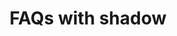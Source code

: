 ---
title: FAQs with shadow
category: Marketing
paid: false
isActive: false
ltr: {"preview":"function App() {\n  const faqsList = [{\n    q: \"What are some random questions to ask?\",\n    a: \"That's exactly the reason we created this random question generator. There are hundreds of random questions to choose from so you're able to find the perfect random question.\"\n  }, {\n    q: \"Do you include common questions?\",\n    a: \"This generator doesn't include most common questions. The thought is that you can come up with common questions on your own so most of the questions in this generator.\"\n  }, {\n    q: \"Can I use this for 21 questions?\",\n    a: \"Yes! there are two ways that you can use this question generator depending on what you're after. You can indicate that you want 21 questions generated.\"\n  }, {\n    q: \"Are these questions for girls or for boys?\",\n    a: \"The questions in this generator are gender neutral and can be used to ask either male of females (or any other gender the person identifies with).\"\n  }, {\n    q: \"What do you wish you had more talent doing?\",\n    a: \"If you've been searching for a way to get random questions, you've landed on the correct webpage. We created the Random Question Generator to ask you as many random questions as your heart desires.\"\n  }, {\n    q: \"What are some random questions to ask?\",\n    a: \"That's exactly the reason we created this random question generator. There are hundreds of random questions to choose from so you're able to find the perfect random question to ask friends.\"\n  }];\n  return /*#__PURE__*/React.createElement(\"div\", {\n    className: \"leading-relaxed py-12 mx-4 md:mx-8\"\n  }, /*#__PURE__*/React.createElement(\"div\", {\n    className: \"text-center space-y-3\"\n  }, /*#__PURE__*/React.createElement(\"h1\", {\n    className: \"block text-gray-800 text-3xl font-semibold\"\n  }, \"Frequently Asked Questions\"), /*#__PURE__*/React.createElement(\"p\", {\n    className: \"text-gray-500 max-w-lg mx-auto\"\n  }, \"Answered all frequently asked questions. Can\\u2019t find the answer you\\u2019re looking for? feel free to contact us.\")), /*#__PURE__*/React.createElement(\"div\", {\n    className: \"relative bg-white rounded-md mt-10 md:max-w-3xl lg:max-w-4xl xl:max-w-5xl sm:mx-auto\",\n    style: {\n      boxShadow: '0px 7px 20px 7px #F1F1F1'\n    }\n  }, /*#__PURE__*/React.createElement(\"div\", {\n    className: \"grid gap-4 py-8 md:grid-cols-2\"\n  }, faqsList.map((item, idx) => /*#__PURE__*/React.createElement(\"div\", {\n    className: \"space-y-3 mt-6 px-8\",\n    key: idx\n  }, /*#__PURE__*/React.createElement(\"h4\", {\n    className: \"text-gray-800 text-xl font-semibold \"\n  }, item.q), /*#__PURE__*/React.createElement(\"p\", {\n    className: \"text-gray-500\"\n  }, item.a)))), /*#__PURE__*/React.createElement(\"span\", {\n    className: \"w-0.5 h-full bg-gray-200 m-auto absolute top-0 left-0 right-0 hidden md:block\"\n  })));\n}","react":{"jsxCss":[{"code":"export default () => {\n\n    const faqsList = [\n        {\n            q: \"What are some random questions to ask?\",\n            a: \"That's exactly the reason we created this random question generator. There are hundreds of random questions to choose from so you're able to find the perfect random question.\"\n        },\n        {\n            q: \"Do you include common questions?\",\n            a: \"This generator doesn't include most common questions. The thought is that you can come up with common questions on your own so most of the questions in this generator.\"\n        },\n        {\n            q: \"Can I use this for 21 questions?\",\n            a: \"Yes! there are two ways that you can use this question generator depending on what you're after. You can indicate that you want 21 questions generated.\"\n        },\n        {\n            q: \"Are these questions for girls or for boys?\",\n            a: \"The questions in this generator are gender neutral and can be used to ask either male of females (or any other gender the person identifies with).\"\n        },\n        {\n            q: \"What do you wish you had more talent doing?\",\n            a: \"If you've been searching for a way to get random questions, you've landed on the correct webpage. We created the Random Question Generator to ask you as many random questions as your heart desires.\"\n        },\n        {\n            q: \"What are some random questions to ask?\",\n            a: \"That's exactly the reason we created this random question generator. There are hundreds of random questions to choose from so you're able to find the perfect random question to ask friends.\"\n        }\n    ]\n\n    return (\n        <div className=\"faqs-shadow\">\n            <div className=\"faqs-header\">\n                <h1>\n                    Frequently Asked Questions\n                </h1>\n                <p>\n                    Answered all frequently asked questions. Can’t find the answer you’re looking for? feel free to contact us.\n                </p>\n            </div>\n            <div className=\"faqs-container\" style={{boxShadow: '0px 7px 20px 7px #F1F1F1'}}>\n                <div className=\"faqs\">\n                    {\n                        faqsList.map((item, idx) => (\n                            <div className=\"faqs-card\" key={idx}>\n                                <h4>\n                                    {item.q}\n                                </h4>\n                                <p>\n                                    {item.a}\n                                </p>\n                            </div>\n                        ))\n                    }\n                </div>\n                <span className=\"vertical-line\"></span>\n            </div>\n        </div>\n    )\n}","label":"App.jsx"},{"label":"style.css","code":".faqs-shadow {\n  line-height: 1.625;\n  margin-top: 3rem;\n  padding: 0 1rem 0 1rem;\n}\n@media (min-width: 640px) {\n  .faqs-shadow {\n    padding: 0 2rem 0 2rem;\n  }\n}\n.faqs-shadow .faqs-header {\n  text-align: center;\n}\n.faqs-shadow .faqs-header > * + * {\n  margin-top: 0.75rem;\n}\n.faqs-shadow .faqs-header h1 {\n  font-size: 1.875rem;\n  line-height: 2.25rem;\n  color: #1f2937;\n  font-weight: 600;\n}\n.faqs-shadow .faqs-header p {\n  color: #6b7280;\n  max-width: 32rem;\n  margin-left: auto;\n  margin-right: auto;\n}\n.faqs-shadow .faqs-container {\n  position: relative;\n  background-color: #FFF;\n  border-radius: 0.375rem;\n  margin-top: 2.5rem;\n}\n@media (min-width: 768px) {\n  .faqs-shadow .faqs-container {\n    max-width: 48rem;\n  }\n}\n@media (min-width: 1024px) {\n  .faqs-shadow .faqs-container {\n    max-width: 56rem;\n  }\n}\n@media (min-width: 1280px) {\n  .faqs-shadow .faqs-container {\n    max-width: 64rem;\n  }\n}\n@media (min-width: 640px) {\n  .faqs-shadow .faqs-container {\n    margin-left: auto;\n    margin-right: auto;\n  }\n}\n.faqs-shadow .faqs-container .faqs {\n  display: grid;\n  gap: 1rem;\n  padding: 2rem 0 2rem 0;\n}\n@media (min-width: 768px) {\n  .faqs-shadow .faqs-container .faqs {\n    grid-template-columns: repeat(2, minmax(0, 1fr));\n  }\n}\n.faqs-shadow .faqs-container .faqs .faqs-card {\n  margin-top: 1.5rem;\n  padding: 0 2rem 0 2rem;\n}\n.faqs-shadow .faqs-container .faqs .faqs-card > * + * {\n  margin-top: 0.75rem;\n}\n.faqs-shadow .faqs-container .faqs .faqs-card h4 {\n  color: #1f2937;\n  font-weight: 600;\n  font-size: 1.25rem;\n  line-height: 1.75rem;\n}\n.faqs-shadow .faqs-container .faqs .faqs-card p {\n  color: #6b7280;\n}\n.faqs-shadow .faqs-container .vertical-line {\n  position: absolute;\n  top: 0;\n  left: 0;\n  right: 0;\n  margin: auto;\n  width: 0.125rem;\n  height: 100%;\n  background-color: #e5e7eb;\n  display: none;\n}\n@media (min-width: 768px) {\n  .faqs-shadow .faqs-container .vertical-line {\n    display: block;\n  }\n}"}],"jsxTail":[{"label":"App.jsx","code":"export default () => {\n\n    const faqsList = [\n        {\n            q: \"What are some random questions to ask?\",\n            a: \"That's exactly the reason we created this random question generator. There are hundreds of random questions to choose from so you're able to find the perfect random question.\"\n        },\n        {\n            q: \"Do you include common questions?\",\n            a: \"This generator doesn't include most common questions. The thought is that you can come up with common questions on your own so most of the questions in this generator.\"\n        },\n        {\n            q: \"Can I use this for 21 questions?\",\n            a: \"Yes! there are two ways that you can use this question generator depending on what you're after. You can indicate that you want 21 questions generated.\"\n        },\n        {\n            q: \"Are these questions for girls or for boys?\",\n            a: \"The questions in this generator are gender neutral and can be used to ask either male of females (or any other gender the person identifies with).\"\n        },\n        {\n            q: \"What do you wish you had more talent doing?\",\n            a: \"If you've been searching for a way to get random questions, you've landed on the correct webpage. We created the Random Question Generator to ask you as many random questions as your heart desires.\"\n        },\n        {\n            q: \"What are some random questions to ask?\",\n            a: \"That's exactly the reason we created this random question generator. There are hundreds of random questions to choose from so you're able to find the perfect random question to ask friends.\"\n        }\n    ]\n\n    return (\n        <div className=\"leading-relaxed mt-12 mx-4 md:mx-8\">\n            <div className=\"text-center space-y-3\">\n                <h1 className=\"block text-gray-800 text-3xl font-semibold\">\n                    Frequently Asked Questions\n                </h1>\n                <p className=\"text-gray-500 max-w-lg mx-auto\">\n                    Answered all frequently asked questions. Can’t find the answer you’re looking for? feel free to contact us.\n                </p>\n            </div>\n            <div className=\"relative bg-white rounded-md mt-10 md:max-w-3xl lg:max-w-4xl xl:max-w-5xl sm:mx-auto\" style={{boxShadow: '0px 7px 20px 7px #F1F1F1'}}>\n                <div className=\"grid gap-4 py-8 md:grid-cols-2\">\n                    {\n                        faqsList.map((item, idx) => (\n                            <div className=\"space-y-3 mt-6 px-8\" key={idx}>\n                                <h4 className=\"text-gray-800 text-xl font-semibold \">\n                                    {item.q}\n                                </h4>\n                                <p className=\"text-gray-500\">\n                                    {item.a}\n                                </p>\n                            </div>\n                        ))\n                    }\n                </div>\n                <span className=\"w-0.5 h-full bg-gray-200 m-auto absolute top-0 left-0 right-0 hidden md:block\"></span>\n            </div>\n        </div>\n    )\n}"}]},"vue":{"vueTail":[{"code":"<template>\n  <div class=\"leading-relaxed mt-12 mx-4 sm:mx-8\">\n    <div class=\"text-center space-y-3\">\n      <h1 class=\"block text-gray-800 text-3xl font-semibold\">\n        Frequently Asked Questions\n      </h1>\n      <p class=\"text-gray-500 max-w-lg mx-auto\">\n        Answered all frequently asked questions. Can’t find the answer you’re looking for? feel free to contact us.\n      </p>\n    </div>\n    <div class=\"relative bg-white rounded-md mt-10 md:max-w-3xl lg:max-w-4xl xl:max-w-5xl sm:mx-auto\"\n      style=\"box-shadow: 0px 7px 20px 7px #F1F1F1\">\n      <div class=\"grid gap-4 py-8 md:grid-cols-2\">\n        <div v-for=\"item in faqsList\" :key=\"item.id\" class=\"space-y-3 mt-6 px-8\">\n          <h4 class=\"text-gray-800 text-xl font-semibold \">\n            {{item.q}}\n          </h4>\n          <p class=\"text-gray-500\">\n            {{item.a}}\n          </p>\n        </div>\n      </div>\n      <span class=\"w-0.5 h-full bg-gray-200 m-auto absolute top-0 left-0 right-0 hidden md:block\"></span>\n    </div>\n  </div>\n</template>\n\n<script>\nexport default {\n  data: function () {\n    return {\n      faqsList: [\n        {\n          q: \"What are some random questions to ask?\",\n          a: \"That's exactly the reason we created this random question generator. There are hundreds of random questions to choose from so you're able to find the perfect random question.\"\n        },\n        {\n          q: \"Do you include common questions?\",\n          a: \"This generator doesn't include most common questions. The thought is that you can come up with common questions on your own so most of the questions in this generator.\"\n        },\n        {\n          q: \"Can I use this for 21 questions?\",\n          a: \"Yes! there are two ways that you can use this question generator depending on what you're after. You can indicate that you want 21 questions generated.\"\n        },\n        {\n          q: \"Are these questions for girls or for boys?\",\n          a: \"The questions in this generator are gender neutral and can be used to ask either male of females (or any other gender the person identifies with).\"\n        },\n        {\n          q: \"What do you wish you had more talent doing?\",\n          a: \"If you've been searching for a way to get random questions, you've landed on the correct webpage. We created the Random Question Generator to ask you as many random questions as your heart desires.\"\n        },\n        {\n          q: \"What are some random questions to ask?\",\n          a: \"That's exactly the reason we created this random question generator. There are hundreds of random questions to choose from so you're able to find the perfect random question to ask friends.\"\n        }\n      ]\n\n    }\n  },\n}\n</script>","label":"App.vue"}],"vueCss":[{"code":"<template>\n  <div class=\"faqs-shadow\">\n    <div class=\"faqs-header\">\n      <h1>\n        Frequently Asked Questions\n      </h1>\n      <p>\n        Answered all frequently asked questions. Can’t find the answer you’re looking for? feel free to contact us.\n      </p>\n    </div>\n    <div class=\"faqs-container\" style=\"box-shadow: 0px 7px 20px 7px #F1F1F1\">\n      <div class=\"faqs\">\n        <div v-for=\"item in faqsList\" :key=\"item.id\" class=\"faqs-card\">\n          <h4>\n            {{ item.q }}\n          </h4>\n          <p>\n            {{ item.a }}\n          </p>\n        </div>\n      </div>\n      <span class=\"vertical-line\"></span>\n    </div>\n  </div>\n</template>\n\n<script>\nexport default {\n  data: function () {\n    return {\n      faqsList: [\n        {\n          q: \"What are some random questions to ask?\",\n          a: \"That's exactly the reason we created this random question generator. There are hundreds of random questions to choose from so you're able to find the perfect random question.\"\n        },\n        {\n          q: \"Do you include common questions?\",\n          a: \"This generator doesn't include most common questions. The thought is that you can come up with common questions on your own so most of the questions in this generator.\"\n        },\n        {\n          q: \"Can I use this for 21 questions?\",\n          a: \"Yes! there are two ways that you can use this question generator depending on what you're after. You can indicate that you want 21 questions generated.\"\n        },\n        {\n          q: \"Are these questions for girls or for boys?\",\n          a: \"The questions in this generator are gender neutral and can be used to ask either male of females (or any other gender the person identifies with).\"\n        },\n        {\n          q: \"What do you wish you had more talent doing?\",\n          a: \"If you've been searching for a way to get random questions, you've landed on the correct webpage. We created the Random Question Generator to ask you as many random questions as your heart desires.\"\n        },\n        {\n          q: \"What are some random questions to ask?\",\n          a: \"That's exactly the reason we created this random question generator. There are hundreds of random questions to choose from so you're able to find the perfect random question to ask friends.\"\n        }\n      ]\n\n    }\n  },\n}\n</script>","label":"App.vue"},{"label":"style.css","code":".faqs-shadow {\n  line-height: 1.625;\n  margin-top: 3rem;\n  padding: 0 1rem 0 1rem;\n}\n\n@media (min-width: 640px) {\n  .faqs-shadow {\n    padding: 0 2rem 0 2rem;\n  }\n}\n\n.faqs-shadow .faqs-header {\n  text-align: center;\n}\n\n.faqs-shadow .faqs-header>*+* {\n  margin-top: 0.75rem;\n}\n\n.faqs-shadow .faqs-header h1 {\n  font-size: 1.875rem;\n  line-height: 2.25rem;\n  color: #1f2937;\n  font-weight: 600;\n}\n\n.faqs-shadow .faqs-header p {\n  color: #6b7280;\n  max-width: 32rem;\n  margin-left: auto;\n  margin-right: auto;\n}\n\n.faqs-shadow .faqs-container {\n  position: relative;\n  background-color: #FFF;\n  border-radius: 0.375rem;\n  margin-top: 2.5rem;\n}\n\n@media (min-width: 768px) {\n  .faqs-shadow .faqs-container {\n    max-width: 48rem;\n  }\n}\n\n@media (min-width: 1024px) {\n  .faqs-shadow .faqs-container {\n    max-width: 56rem;\n  }\n}\n\n@media (min-width: 1280px) {\n  .faqs-shadow .faqs-container {\n    max-width: 64rem;\n  }\n}\n\n@media (min-width: 640px) {\n  .faqs-shadow .faqs-container {\n    margin-left: auto;\n    margin-right: auto;\n  }\n}\n\n.faqs-shadow .faqs-container .faqs {\n  display: grid;\n  gap: 1rem;\n  padding: 2rem 0 2rem 0;\n}\n\n@media (min-width: 768px) {\n  .faqs-shadow .faqs-container .faqs {\n    grid-template-columns: repeat(2, minmax(0, 1fr));\n  }\n}\n\n.faqs-shadow .faqs-container .faqs .faqs-card {\n  margin-top: 1.5rem;\n  padding: 0 2rem 0 2rem;\n}\n\n.faqs-shadow .faqs-container .faqs .faqs-card>*+* {\n  margin-top: 0.75rem;\n}\n\n.faqs-shadow .faqs-container .faqs .faqs-card h4 {\n  color: #1f2937;\n  font-weight: 600;\n  font-size: 1.25rem;\n  line-height: 1.75rem;\n}\n\n.faqs-shadow .faqs-container .faqs .faqs-card p {\n  color: #6b7280;\n}\n\n.faqs-shadow .faqs-container .vertical-line {\n  position: absolute;\n  top: 0;\n  left: 0;\n  right: 0;\n  margin: auto;\n  width: 0.125rem;\n  height: 100%;\n  background-color: #e5e7eb;\n  display: none;\n}\n\n@media (min-width: 768px) {\n  .faqs-shadow .faqs-container .vertical-line {\n    display: block;\n  }\n}"}]}}
rtl: {"vue":{"vueCss":[],"vueTail":[]},"react":{"jsxTail":[{"label":"App.jsx","code":"export default () => {\n\n    const faqsList = [\n        {\n            q: \"ما هي بعض الأسئلة العشوائية التي يجب طرحها؟\",\n            a: \"هذا هو بالضبط سبب إنشاء مولد الأسئلة العشوائية هذا. هناك المئات من الأسئلة العشوائية للاختيار من بينها حتى تتمكن من العثور على السؤال العشوائي المثالي.\"\n        },\n        {\n            q: \"هل تقوم بتضمين أسئلة شائعة؟\",\n            a: \"لا يتضمن هذا المولد الأسئلة الأكثر شيوعًا. الفكرة هي أنه يمكنك طرح أسئلة شائعة بمفردك ، لذا فإن معظم الأسئلة في هذا المولد.\"\n        },\n        {\n            q: \"هل يمكنني استخدام هذا لـ 21 سؤالاً؟\",\n            a: \"نعم! هناك طريقتان يمكنك من خلالهما استخدام منشئ الأسئلة هذا بناءً على ما تبحث عنه. يمكنك الإشارة إلى أنك تريد إنشاء 21 سؤالاً.\"\n        },\n        {\n            q: \"هل هذه الأسئلة للبنات أم للفتيان؟\",\n            a: \"الأسئلة في هذا المولد محايدة بين الجنسين ويمكن استخدامها لسؤال أي ذكر من الإناث (أو أي جنس آخر يحدده الشخص).\"\n        },\n        {\n            q: \"ما هي بعض الأسئلة العشوائية التي يجب طرحها؟\",\n            a: \"هذا هو بالضبط سبب إنشاء مولد الأسئلة العشوائية هذا. هناك المئات من الأسئلة العشوائية للاختيار من بينها حتى تتمكن من العثور على السؤال العشوائي المثالي لطرحه على الأصدقاء.\"\n        },\n        {\n            q: \"ماذا تتمنى لو كان لديك المزيد من المواهب تفعل؟\",\n            a: \"إذا كنت تبحث عن طريقة للحصول على أسئلة عشوائية ، فقد وصلت إلى صفحة الويب الصحيحة. لقد أنشأنا منشئ الأسئلة العشوائية ليطرح عليك أكبر عدد من الأسئلة العشوائية التي يرغبها قلبك.\"\n        }\n    ]\n\n    return (\n        <div className=\"leading-relaxed py-12 mx-4 md:mx-8\">\n            <div className=\"text-center space-y-3\">\n                <h1 className=\"block text-gray-800 text-3xl font-semibold\">\n                    أسئلة متكررة\n                </h1>\n                <p className=\"text-gray-500 max-w-lg mx-auto\">\n                    أجاب على جميع الأسئلة المتداولة، هل ما زلت مرتبكًا؟ لا تتردد في الاتصال بنا.\n                </p>\n            </div>\n            <div className=\"relative bg-white rounded-md mt-10 md:max-w-3xl lg:max-w-4xl xl:max-w-5xl sm:mx-auto\" style={{boxShadow: '0px 7px 20px 7px #F1F1F1'}}>\n                <div className=\"grid gap-4 py-8 md:grid-cols-2\">\n                    {\n                        faqsList.map((item, idx) => (\n                            <div className=\"space-y-3 mt-6 px-8\" key={idx}>\n                                <h4 className=\"text-gray-800 text-xl font-semibold \">\n                                    {item.q}\n                                </h4>\n                                <p className=\"text-gray-500\">\n                                    {item.a}\n                                </p>\n                            </div>\n                        ))\n                    }\n                </div>\n                <span className=\"w-0.5 h-full bg-gray-200 m-auto absolute top-0 left-0 right-0 hidden md:block\"></span>\n            </div>\n        </div>\n    )\n}"}],"jsxCss":[{"label":"App.jsx","code":"export default () => {\n\n    const faqsList = [\n        {\n            q: \"ما هي بعض الأسئلة العشوائية التي يجب طرحها؟\",\n            a: \"هذا هو بالضبط سبب إنشاء مولد الأسئلة العشوائية هذا. هناك المئات من الأسئلة العشوائية للاختيار من بينها حتى تتمكن من العثور على السؤال العشوائي المثالي.\"\n        },\n        {\n            q: \"هل تقوم بتضمين أسئلة شائعة؟\",\n            a: \"لا يتضمن هذا المولد الأسئلة الأكثر شيوعًا. الفكرة هي أنه يمكنك طرح أسئلة شائعة بمفردك ، لذا فإن معظم الأسئلة في هذا المولد.\"\n        },\n        {\n            q: \"هل يمكنني استخدام هذا لـ 21 سؤالاً؟\",\n            a: \"نعم! هناك طريقتان يمكنك من خلالهما استخدام منشئ الأسئلة هذا بناءً على ما تبحث عنه. يمكنك الإشارة إلى أنك تريد إنشاء 21 سؤالاً.\"\n        },\n        {\n            q: \"هل هذه الأسئلة للبنات أم للفتيان؟\",\n            a: \"الأسئلة في هذا المولد محايدة بين الجنسين ويمكن استخدامها لسؤال أي ذكر من الإناث (أو أي جنس آخر يحدده الشخص).\"\n        },\n        {\n            q: \"ما هي بعض الأسئلة العشوائية التي يجب طرحها؟\",\n            a: \"هذا هو بالضبط سبب إنشاء مولد الأسئلة العشوائية هذا. هناك المئات من الأسئلة العشوائية للاختيار من بينها حتى تتمكن من العثور على السؤال العشوائي المثالي لطرحه على الأصدقاء.\"\n        },\n        {\n            q: \"ماذا تتمنى لو كان لديك المزيد من المواهب تفعل؟\",\n            a: \"إذا كنت تبحث عن طريقة للحصول على أسئلة عشوائية ، فقد وصلت إلى صفحة الويب الصحيحة. لقد أنشأنا منشئ الأسئلة العشوائية ليطرح عليك أكبر عدد من الأسئلة العشوائية التي يرغبها قلبك.\"\n        }\n    ]\n\n    return (\n        <div className=\"faqs-shadow\">\n            <div className=\"faqs-header\">\n                <h1>\n                    أسئلة متكررة\n                </h1>\n                <p>\n                    أجاب على جميع الأسئلة المتداولة، هل ما زلت مرتبكًا؟ لا تتردد في الاتصال بنا.\n                </p>\n            </div>\n            <div className=\"faqs-container\" style={{boxShadow: '0px 7px 20px 7px #F1F1F1'}}>\n                <div className=\"faqs\">\n                    {\n                        faqsList.map((item, idx) => (\n                            <div className=\"faqs-card\" key={idx}>\n                                <h4>\n                                    {item.q}\n                                </h4>\n                                <p>\n                                    {item.a}\n                                </p>\n                            </div>\n                        ))\n                    }\n                </div>\n                <span className=\"vertical-line\"></span>\n            </div>\n        </div>\n    )\n}"},{"label":"style.css","code":".faqs-primary {\n  line-height: 1.625;\n  max-width: 1280px;\n  margin: 3rem auto 0 auto;\n  padding: 0 1rem 0 1rem;\n}\n@media (min-width: 1024px) {\n  .faqs-primary {\n    padding: 0 2rem 0 2rem;\n  }\n}\n.faqs-primary .faqs-header {\n  text-align: center;\n}\n.faqs-primary .faqs-header > * + * {\n  margin-top: 0.75rem;\n}\n.faqs-primary .faqs-header h1 {\n  font-size: 1.875rem;\n  line-height: 2.25rem;\n  color: #1f2937;\n  font-weight: 600;\n}\n.faqs-primary .faqs-header p {\n  max-width: 32rem;\n  font-size: 1.125rem;\n  line-height: 1.75rem;\n  color: #4b5563;\n  margin-left: auto;\n  margin-right: auto;\n}\n.faqs-primary .faqs-container {\n  margin-top: 3.5rem;\n  gap: 1rem;\n}\n@media (min-width: 640px) {\n  .faqs-primary .faqs-container {\n    display: grid;\n    grid-template-columns: repeat(2, minmax(0, 1fr));\n  }\n}\n@media (min-width: 1024px) {\n  .faqs-primary .faqs-container {\n    grid-template-columns: repeat(3, minmax(0, 1fr));\n  }\n}\n.faqs-primary .faqs-container .faqs-card {\n  margin-top: 1.25rem;\n}\n.faqs-primary .faqs-container .faqs-card > * + * {\n  margin-top: 0.75rem;\n}\n.faqs-primary .faqs-container .faqs-card h4 {\n  color: #374151;\n  font-size: 1.25rem;\n  line-height: 1.75rem;\n  font-weight: 500;\n}\n.faqs-primary .faqs-container .faqs-card p {\n  color: #6b7280;\n}"}]},"preview":"function App() {\n  const faqsList = [{\n    q: \"ما هي بعض الأسئلة العشوائية التي يجب طرحها؟\",\n    a: \"هذا هو بالضبط سبب إنشاء مولد الأسئلة العشوائية هذا. هناك المئات من الأسئلة العشوائية للاختيار من بينها حتى تتمكن من العثور على السؤال العشوائي المثالي.\"\n  }, {\n    q: \"هل تقوم بتضمين أسئلة شائعة؟\",\n    a: \"لا يتضمن هذا المولد الأسئلة الأكثر شيوعًا. الفكرة هي أنه يمكنك طرح أسئلة شائعة بمفردك ، لذا فإن معظم الأسئلة في هذا المولد.\"\n  }, {\n    q: \"هل يمكنني استخدام هذا لـ 21 سؤالاً؟\",\n    a: \"نعم! هناك طريقتان يمكنك من خلالهما استخدام منشئ الأسئلة هذا بناءً على ما تبحث عنه. يمكنك الإشارة إلى أنك تريد إنشاء 21 سؤالاً.\"\n  }, {\n    q: \"هل هذه الأسئلة للبنات أم للفتيان؟\",\n    a: \"الأسئلة في هذا المولد محايدة بين الجنسين ويمكن استخدامها لسؤال أي ذكر من الإناث (أو أي جنس آخر يحدده الشخص).\"\n  }, {\n    q: \"ما هي بعض الأسئلة العشوائية التي يجب طرحها؟\",\n    a: \"هذا هو بالضبط سبب إنشاء مولد الأسئلة العشوائية هذا. هناك المئات من الأسئلة العشوائية للاختيار من بينها حتى تتمكن من العثور على السؤال العشوائي المثالي لطرحه على الأصدقاء.\"\n  }, {\n    q: \"ماذا تتمنى لو كان لديك المزيد من المواهب تفعل؟\",\n    a: \"إذا كنت تبحث عن طريقة للحصول على أسئلة عشوائية ، فقد وصلت إلى صفحة الويب الصحيحة. لقد أنشأنا منشئ الأسئلة العشوائية ليطرح عليك أكبر عدد من الأسئلة العشوائية التي يرغبها قلبك.\"\n  }];\n  return /*#__PURE__*/React.createElement(\"div\", {\n    className: \"leading-relaxed py-12 mx-4 md:mx-8\"\n  }, /*#__PURE__*/React.createElement(\"div\", {\n    className: \"text-center space-y-3\"\n  }, /*#__PURE__*/React.createElement(\"h1\", {\n    className: \"block text-gray-800 text-3xl font-semibold\"\n  }, \"\\u0623\\u0633\\u0626\\u0644\\u0629 \\u0645\\u0643\\u0631\\u0631\\u0629\"), /*#__PURE__*/React.createElement(\"p\", {\n    className: \"text-gray-500 max-w-lg mx-auto\"\n  }, \"\\u0623\\u062C\\u0627\\u0628 \\u0639\\u0644\\u0649 \\u062C\\u0645\\u064A\\u0639 \\u0627\\u0644\\u0623\\u0633\\u0626\\u0644\\u0629 \\u0627\\u0644\\u0645\\u062A\\u062F\\u0627\\u0648\\u0644\\u0629\\u060C \\u0647\\u0644 \\u0645\\u0627 \\u0632\\u0644\\u062A \\u0645\\u0631\\u062A\\u0628\\u0643\\u064B\\u0627\\u061F \\u0644\\u0627 \\u062A\\u062A\\u0631\\u062F\\u062F \\u0641\\u064A \\u0627\\u0644\\u0627\\u062A\\u0635\\u0627\\u0644 \\u0628\\u0646\\u0627.\")), /*#__PURE__*/React.createElement(\"div\", {\n    className: \"relative bg-white rounded-md mt-10 md:max-w-3xl lg:max-w-4xl xl:max-w-5xl sm:mx-auto\",\n    style: {\n      boxShadow: '0px 7px 20px 7px #F1F1F1'\n    }\n  }, /*#__PURE__*/React.createElement(\"div\", {\n    className: \"grid gap-4 py-8 md:grid-cols-2\"\n  }, faqsList.map((item, idx) => /*#__PURE__*/React.createElement(\"div\", {\n    className: \"space-y-3 mt-6 px-8\",\n    key: idx\n  }, /*#__PURE__*/React.createElement(\"h4\", {\n    className: \"text-gray-800 text-xl font-semibold \"\n  }, item.q), /*#__PURE__*/React.createElement(\"p\", {\n    className: \"text-gray-500\"\n  }, item.a)))), /*#__PURE__*/React.createElement(\"span\", {\n    className: \"w-0.5 h-full bg-gray-200 m-auto absolute top-0 left-0 right-0 hidden md:block\"\n  })));\n}"}
slug: /faqs
id: 6e1ff731-b8df-4b2c-9726-9a15d33ef2b1
created_at: 3
---